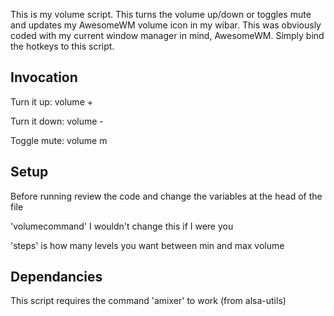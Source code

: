 This is my volume script. This turns the volume up/down or toggles mute and updates my AwesomeWM volume icon in my wibar. This was obviously coded with my current window manager in mind, AwesomeWM. Simply bind the hotkeys to this script.


Invocation
---------------
Turn it up: volume +

Turn it down: volume -

Toggle mute: volume m


Setup
---------------
Before running review the code and change the variables at the head of the file

'volumecommand' I wouldn't change this if I were you

'steps' is how many levels you want between min and max volume


Dependancies
---------------
This script requires the command 'amixer' to work (from alsa-utils)
